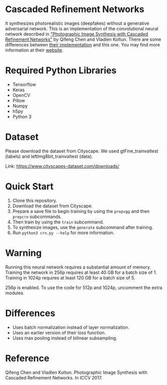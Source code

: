 # Cascaded Refinement Networks
It synthesizes photorealistic images (deepfakes) without a generative adversarial network. This is an implementation of the convolutional neural network described in ["Photographic Image Synthesis with Cascaded Refinement Networks"](http://cqf.io/papers/Photographic_Image_Synthesis_ICCV2017.pdf) by Qifeng Chen and Vladlen Koltun. There are some differences between [their implementation](https://github.com/CQFIO/PhotographicImageSynthesis) and this one. You may find more information at their [website](http://cqf.io/ImageSynthesis/).

# Required Python Libraries
* Tensorflow
* Keras
* OpenCV
* Pillow
* Numpy
* h5py
* Python 3

# Dataset
Please download the dataset from Cityscape. We used gtFine_trainvaltest (labels) and leftImg8bit_trainvaltest (data).

Link: https://www.cityscapes-dataset.com/downloads/

# Quick Start
1. Clone this repository.
2. Download the dataset from Cityscape.
3. Prepare a save file to begin training by using the `prepvgg` and then `prepcrn` subcommands.
4. Then train by using the `train` subcommand.
5. To synthesize images, use the `generate` subcommand after training.
6. Run `python3 crn.py --help` for more information.

# Warning
Running this neural network requires a substantial amount of memory. Training
the network in 256p requires at least 40 GB for a batch size of 1. Training in
1024p requires at least 120 GB for a batch size of 5.

256p is enabled. To use the code for 512p and 1024p, uncomment the extra modules.

# Differences
* Uses batch normalization instead of layer normalization.
* Uses an earlier version of their loss function.
* Uses max pooling instead of bilinear subsampling.

# Reference
Qifeng Chen and Vladlen Koltun. Photographic Image Synthesis with Cascaded Refinement Networks. In ICCV 2017.
